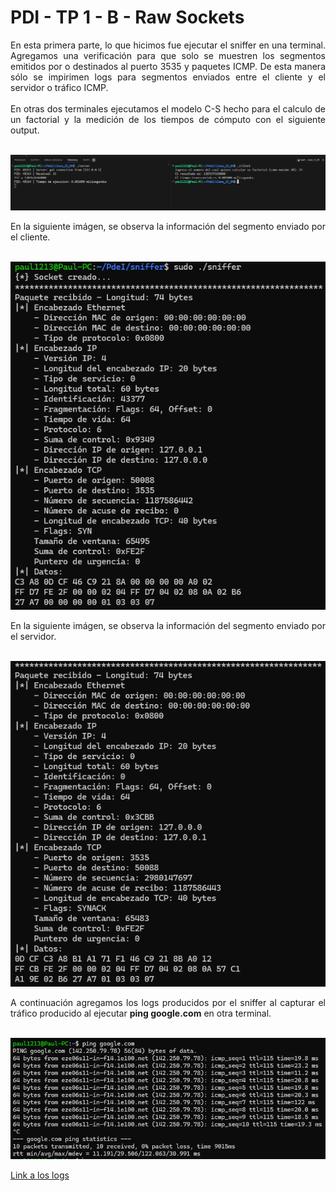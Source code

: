 # PDI - TP 1 - B - Raw Sockets
<div style="text-align: justify">
En esta primera parte, lo que hicimos fue ejecutar el sniffer en una terminal. Agregamos una verificación para que solo se muestren los segmentos emitidos por o destinados al puerto 3535 y paquetes ICMP. De esta manera sólo se impirimen logs para segmentos enviados entre el cliente y el servidor o tráfico ICMP.
</div>
<br>
<div style="text-align: justify">
En otras dos terminales ejecutamos el modelo C-S hecho para el calculo de un factorial y la medición de los tiempos de cómputo con el siguiente output.
</div>
<br>
<div style="text-align: center">

![C-S](./imagenes/client_server.png)
</div>

<div style="text-align: justify">
En la siguiente imágen, se observa la información del segmento enviado por el cliente.
</div>
<br>

<div style="text-align: center">

![segmento_client](./imagenes/segmento_client.png)
</div>

<div style="text-align: justify">
En la siguiente imágen, se observa la información del segmento enviado por el servidor.
</div>
<br>

<div style="text-align: center">

![segmento_server](./imagenes/segmento_server.png)
</div>

<div style="text-align: justify">A continuación agregamos los logs producidos por el sniffer al capturar el tráfico producido al ejecutar <strong>ping google.com</strong> en otra terminal.
</div>
<br>

<div style="text-align: center">

![ping_google](./imagenes/ping_google.png)
</div>

[Link a los logs](./log_sniffer_ICMP.txt)